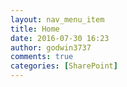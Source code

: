 ```yaml
---
layout: nav_menu_item
title: Home
date: 2016-07-30 16:23
author: godwin3737
comments: true
categories: [SharePoint]
---
```


